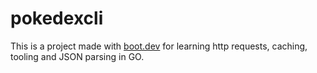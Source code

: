 # pokedexcli

This is a project made with [boot.dev](https://boot.dev/tracks/backend) for learning http requests, caching, tooling and JSON parsing in GO.
